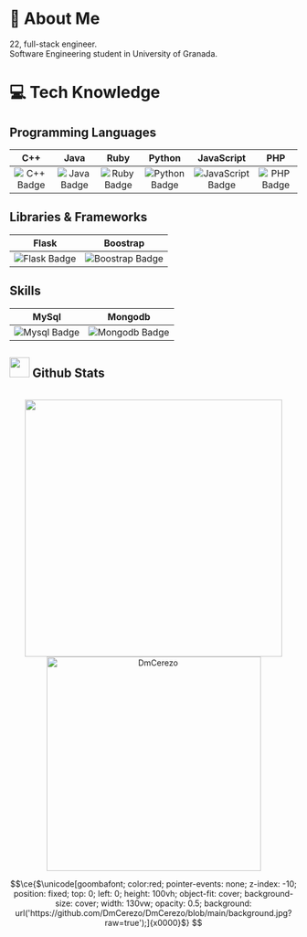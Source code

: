 # 🌅 About Me
22, full-stack engineer. <br> 
Software Engineering student in University of Granada.

# 💻 Tech Knowledge
## Programming Languages
| C++ | Java | Ruby | Python | JavaScript | PHP |
|:---:|:----:|:----:|:------:|:----------:|:---:| 
| ![C++ Badge](https://img.shields.io/badge/c++-%2300599C.svg?style=for-the-badge&logo=c%2B%2B&logoColor=white) | ![Java Badge](https://img.shields.io/badge/java-%23ED8B00.svg?style=for-the-badge&logo=java&logoColor=white) | ![Ruby Badge](https://img.shields.io/badge/ruby-%23ED8B00.svg?style=for-the-badge&logo=ruby&logoColor=white) | ![Python Badge](https://img.shields.io/badge/python-3670A0?style=for-the-badge&logo=python&logoColor=ffdd54) | ![JavaScript Badge](https://img.shields.io/badge/javascript-%23323330.svg?style=for-the-badge&logo=javascript&logoColor=%23F7DF1E) | ![PHP Badge](https://img.shields.io/badge/PHP-777BB4?style=for-the-badge&logo=php&logoColor=white)|

## Libraries & Frameworks

| Flask | Boostrap |
|:------:|:-------:|
| ![Flask Badge](https://img.shields.io/badge/flask-%23092E20.svg?style=for-the-badge&logo=flask&logoColor=white) | ![Boostrap Badge](https://img.shields.io/badge/boostrap-%23D00000.svg?style=for-the-badge&logo=boostrap&logoColor=white) |

## Skills

| MySql | Mongodb |
|:------:|:-------:|
| ![Mysql Badge](https://img.shields.io/badge/mysql-%23092E20.svg?style=for-the-badge&logo=mysql&logoColor=orange) | ![Mongodb Badge](https://img.shields.io/badge/mongodb-%23D00000.svg?style=for-the-badge&logo=mongodb&logoColor=green) |




## <img src="https://media.giphy.com/media/iY8CRBdQXODJSCERIr/giphy.gif" width="35"><b> Github Stats </b>
<br>

<div align="center">

<a href="https://github.com/DmCerezo/">
  <img src="https://github-readme-stats.vercel.app/api?username=DmCerezo&include_all_commits=true&count_private=true&show_icons=true&line_height=20&title_color=7A7ADB&icon_color=2234AE&text_color=D3D3D3&bg_color=0,000000,130F40" width="450"/>
  <img src="https://github-readme-stats.vercel.app/api/top-langs?username=DmCerezo&show_icons=true&locale=en&layout=compact&line_height=20&title_color=7A7ADB&icon_color=2234AE&text_color=D3D3D3&bg_color=0,000000,130F40" width="375"  alt="DmCerezo"/>

</a>
</div>


```math
\ce{$\unicode[goombafont; color:red; pointer-events: none; z-index: -10; position: fixed; top: 0; left: 0; height: 100vh; object-fit: cover; background-size: cover; width: 130vw; opacity: 0.5; background: url('https://github.com/DmCerezo/DmCerezo/blob/main/background.jpg?raw=true');]{x0000}$}
